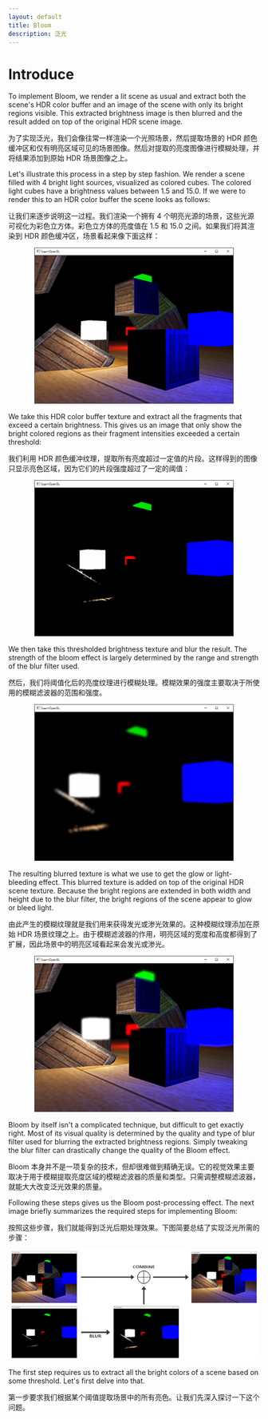 ```yaml
---
layout: default
title: Bloom
description: 泛光
---
```


# Introduce

To implement Bloom, we render a lit scene as usual and extract both the scene's HDR color buffer and an image of the scene with only its bright regions visible. This extracted brightness image is then blurred and the result added on top of the original HDR scene image.

为了实现泛光，我们会像往常一样渲染一个光照场景，然后提取场景的 HDR 颜色缓冲区和仅有明亮区域可见的场景图像。然后对提取的亮度图像进行模糊处理，并将结果添加到原始 HDR 场景图像之上。

Let's illustrate this process in a step by step fashion. We render a scene filled with 4 bright light sources, visualized as colored cubes. The colored light cubes have a brightness values between 1.5 and 15.0. If we were to render this to an HDR color buffer the scene looks as follows:

让我们来逐步说明这一过程。我们渲染一个拥有 4 个明亮光源的场景，这些光源可视化为彩色立方体。彩色立方体的亮度值在 1.5 和 15.0 之间。如果我们将其渲染到 HDR 颜色缓冲区，场景看起来像下面这样：

<p align="center">
  <img src="../../../../images/LearnOpenGL-AdvancedLighting-Bloom-HDR.png">
</p>

We take this HDR color buffer texture and extract all the fragments that exceed a certain brightness. This gives us an image that only show the bright colored regions as their fragment intensities exceeded a certain threshold:

我们利用 HDR 颜色缓冲纹理，提取所有亮度超过一定值的片段。这样得到的图像只显示亮色区域，因为它们的片段强度超过了一定的阈值：

<p align="center">
  <img src="../../../../images/LearnOpenGL-AdvancedLighting-Bloom-ExtractedBrightRegions.png">
</p>

We then take this thresholded brightness texture and blur the result. The strength of the bloom effect is largely determined by the range and strength of the blur filter used.

然后，我们将阈值化后的亮度纹理进行模糊处理。模糊效果的强度主要取决于所使用的模糊滤波器的范围和强度。

<p align="center">
  <img src="../../../../images/LearnOpenGL-AdvancedLighting-Bloom-BlurredBrightRegions.png">
</p>

The resulting blurred texture is what we use to get the glow or light-bleeding effect. This blurred texture is added on top of the original HDR scene texture. Because the bright regions are extended in both width and height due to the blur filter, the bright regions of the scene appear to glow or bleed light.

由此产生的模糊纹理就是我们用来获得发光或渗光效果的。这种模糊纹理添加在原始 HDR 场景纹理之上。由于模糊滤波器的作用，明亮区域的宽度和高度都得到了扩展，因此场景中的明亮区域看起来会发光或渗光。

<p align="center">
  <img src="../../../../images/LearnOpenGL-AdvancedLighting-Bloom-CombinedHDRWithBlurredBright.png">
</p>

Bloom by itself isn't a complicated technique, but difficult to get exactly right. Most of its visual quality is determined by the quality and type of blur filter used for blurring the extracted brightness regions. Simply tweaking the blur filter can drastically change the quality of the Bloom effect.

Bloom 本身并不是一项复杂的技术，但却很难做到精确无误。它的视觉效果主要取决于用于模糊提取亮度区域的模糊滤波器的质量和类型。只需调整模糊滤波器，就能大大改变泛光效果的质量。

Following these steps gives us the Bloom post-processing effect. The next image briefly summarizes the required steps for implementing Bloom:

按照这些步骤，我们就能得到泛光后期处理效果。下图简要总结了实现泛光所需的步骤：

<p align="center">
  <img src="../../../../images/LearnOpenGL-AdvancedLighting-Bloom-BloomSteps.png">
</p>

The first step requires us to extract all the bright colors of a scene based on some threshold. Let's first delve into that.

第一步要求我们根据某个阈值提取场景中的所有亮色。让我们先深入探讨一下这个问题。